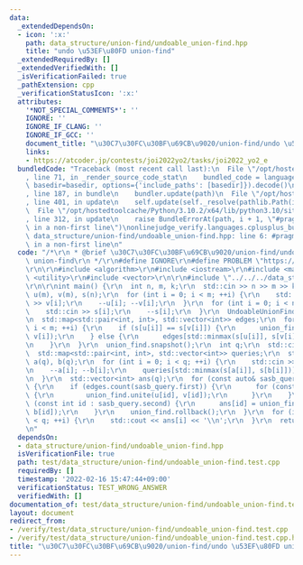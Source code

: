 ```yaml
---
data:
  _extendedDependsOn:
  - icon: ':x:'
    path: data_structure/union-find/undoable_union-find.hpp
    title: "undo \u53EF\u80FD union-find"
  _extendedRequiredBy: []
  _extendedVerifiedWith: []
  _isVerificationFailed: true
  _pathExtension: cpp
  _verificationStatusIcon: ':x:'
  attributes:
    '*NOT_SPECIAL_COMMENTS*': ''
    IGNORE: ''
    IGNORE_IF_CLANG: ''
    IGNORE_IF_GCC: ''
    document_title: "\u30C7\u30FC\u30BF\u69CB\u9020/union-find/undo \u53EF\u80FD union-find"
    links:
    - https://atcoder.jp/contests/joi2022yo2/tasks/joi2022_yo2_e
  bundledCode: "Traceback (most recent call last):\n  File \"/opt/hostedtoolcache/Python/3.10.2/x64/lib/python3.10/site-packages/onlinejudge_verify/documentation/build.py\"\
    , line 71, in _render_source_code_stat\n    bundled_code = language.bundle(stat.path,\
    \ basedir=basedir, options={'include_paths': [basedir]}).decode()\n  File \"/opt/hostedtoolcache/Python/3.10.2/x64/lib/python3.10/site-packages/onlinejudge_verify/languages/cplusplus.py\"\
    , line 187, in bundle\n    bundler.update(path)\n  File \"/opt/hostedtoolcache/Python/3.10.2/x64/lib/python3.10/site-packages/onlinejudge_verify/languages/cplusplus_bundle.py\"\
    , line 401, in update\n    self.update(self._resolve(pathlib.Path(included), included_from=path))\n\
    \  File \"/opt/hostedtoolcache/Python/3.10.2/x64/lib/python3.10/site-packages/onlinejudge_verify/languages/cplusplus_bundle.py\"\
    , line 312, in update\n    raise BundleErrorAt(path, i + 1, \"#pragma once found\
    \ in a non-first line\")\nonlinejudge_verify.languages.cplusplus_bundle.BundleErrorAt:\
    \ data_structure/union-find/undoable_union-find.hpp: line 6: #pragma once found\
    \ in a non-first line\n"
  code: "/*\r\n * @brief \u30C7\u30FC\u30BF\u69CB\u9020/union-find/undo \u53EF\u80FD\
    \ union-find\r\n */\r\n#define IGNORE\r\n#define PROBLEM \"https://atcoder.jp/contests/joi2022yo2/tasks/joi2022_yo2_e\"\
    \r\n\r\n#include <algorithm>\r\n#include <iostream>\r\n#include <map>\r\n#include\
    \ <utility>\r\n#include <vector>\r\n\r\n#include \"../../../data_structure/union-find/undoable_union-find.hpp\"\
    \r\n\r\nint main() {\r\n  int n, m, k;\r\n  std::cin >> n >> m >> k;\r\n  std::vector<int>\
    \ u(m), v(m), s(n);\r\n  for (int i = 0; i < m; ++i) {\r\n    std::cin >> u[i]\
    \ >> v[i];\r\n    --u[i]; --v[i];\r\n  }\r\n  for (int i = 0; i < n; ++i) {\r\n\
    \    std::cin >> s[i];\r\n    --s[i];\r\n  }\r\n  UndoableUnionFind union_find(n);\r\
    \n  std::map<std::pair<int, int>, std::vector<int>> edges;\r\n  for (int i = 0;\
    \ i < m; ++i) {\r\n    if (s[u[i]] == s[v[i]]) {\r\n      union_find.unite(u[i],\
    \ v[i]);\r\n    } else {\r\n      edges[std::minmax(s[u[i]], s[v[i]])].emplace_back(i);\r\
    \n    }\r\n  }\r\n  union_find.snapshot();\r\n  int q;\r\n  std::cin >> q;\r\n\
    \  std::map<std::pair<int, int>, std::vector<int>> queries;\r\n  std::vector<int>\
    \ a(q), b(q);\r\n  for (int i = 0; i < q; ++i) {\r\n    std::cin >> a[i] >> b[i];\r\
    \n    --a[i]; --b[i];\r\n    queries[std::minmax(s[a[i]], s[b[i]])].emplace_back(i);\r\
    \n  }\r\n  std::vector<int> ans(q);\r\n  for (const auto& sasb_query : queries)\
    \ {\r\n    if (edges.count(sasb_query.first)) {\r\n      for (const int id : edges[sasb_query.first])\
    \ {\r\n        union_find.unite(u[id], v[id]);\r\n      }\r\n    }\r\n    for\
    \ (const int id : sasb_query.second) {\r\n      ans[id] = union_find.is_same(a[id],\
    \ b[id]);\r\n    }\r\n    union_find.rollback();\r\n  }\r\n  for (int i = 0; i\
    \ < q; ++i) {\r\n    std::cout << ans[i] << '\\n';\r\n  }\r\n  return 0;\r\n}\r\
    \n"
  dependsOn:
  - data_structure/union-find/undoable_union-find.hpp
  isVerificationFile: true
  path: test/data_structure/union-find/undoable_union-find.test.cpp
  requiredBy: []
  timestamp: '2022-02-16 15:47:44+09:00'
  verificationStatus: TEST_WRONG_ANSWER
  verifiedWith: []
documentation_of: test/data_structure/union-find/undoable_union-find.test.cpp
layout: document
redirect_from:
- /verify/test/data_structure/union-find/undoable_union-find.test.cpp
- /verify/test/data_structure/union-find/undoable_union-find.test.cpp.html
title: "\u30C7\u30FC\u30BF\u69CB\u9020/union-find/undo \u53EF\u80FD union-find"
---
```

